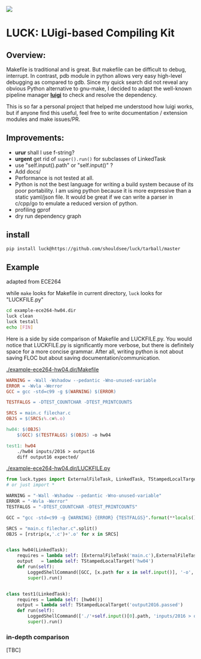<img src="https://travis-ci.com/shouldsee/luck.svg?branch=master"><img>

# LUCK: LUigi-based Compiling Kit 

## Overview:

Makefile is traditional and is great. But makefile can be difficult to debug, interrupt. 
In contrast, pdb module in python allows very easy high-level debugging as compared to gdb.
Since my quick search did not reveal any obvious Python alternative to gnu-make, I decided
to adapt the well-known pipeline manager [**luigi**](https://github.com/spotify/luigi) to 
check and resolve the dependency.

This is so far a personal project that helped me understood how luigi works, but if anyone
find this useful, feel free to write documentation / extension modules and make issues/PR.

## Improvements:

- **urur** shall I use f-string?
- **urgent** get rid of `super().run()` for subclasses of LinkedTask
- use "self.input().path" or "self.input()" ?
- Add docs/
- Performance is not tested at all.
- Python is not the best language for writing a build system because of its poor portability.
I am using python because it is more expressive than a static yaml/json file. It would be 
great if we can write a parser in c/cpp/go to emulate a reduced version of python.
- profiling gprof
- dry run dependency graph

## install 

```bash
pip install luck@https://github.com/shouldsee/luck/tarball/master
```


## Example

adapted from ECE264

while `make` looks for Makefile in current directory, `luck` looks for "LUCKFILE.py"

```bash
cd example-ece264-hw04.dir
luck clean
luck testall
echo [FIN]
```

Here is a side by side comparison of Makefile and LUCKFILE.py. 
You would notice that LUCKFILE.py is significantly more verbose, but 
there is definitely space for a more concise grammar. After all,
writing python is not about saving FLOC but about saving documentation/communication.


[./example-ece264-hw04.dir/Makefile](./example-ece264-hw04.dir/Makefile)

```Makefile
WARNING = -Wall -Wshadow --pedantic -Wno-unused-variable
ERROR = -Wvla -Werror
GCC = gcc -std=c99 -g $(WARNING) $(ERROR) 

TESTFALGS = -DTEST_COUNTCHAR -DTEST_PRINTCOUNTS

SRCS = main.c filechar.c
OBJS = $(SRCS:%.c=%.o)

hw04: $(OBJS) 
	$(GCC) $(TESTFALGS) $(OBJS) -o hw04

test1: hw04
	./hw04 inputs/2016 > output16
	diff output16 expected/

```


[./example-ece264-hw04.dir/LUCKFILE.py](./example-ece264-hw04.dir/LUCKFILE.py)

```python
from luck.types import ExternalFileTask, LinkedTask, TStampedLocalTarget, LoggedShellCommand, rstrip
# or just import *

WARNING = "-Wall -Wshadow --pedantic -Wno-unused-variable"
ERROR = "-Wvla -Werror"
TESTFALGS = "-DTEST_COUNTCHAR -DTEST_PRINTCOUNTS"

GCC = "gcc -std=c99 -g {WARNING} {ERROR} {TESTFALGS}".format(**locals())

SRCS = "main.c filechar.c".split()
OBJS = [rstrip(x,'.c')+'.o' for x in SRCS]


class hw04(LinkedTask):
	requires = lambda self: [ExternalFileTask('main.c'),ExternalFileTask('filechar.c')]
	output   = lambda self: TStampedLocalTarget('hw04')
	def run(self): 
		LoggedShellCommand([GCC, [x.path for x in self.input()], '-o', self.output().path]); 
		super().run()


class test1(LinkedTask):
	requires = lambda self: [hw04()]
	output = lambda self: TStampedLocalTarget('output2016.passed')
	def run(self):
		LoggedShellCommand(['./'+self.input()[0].path, 'inputs/2016 > output2016','&&','diff','expected/expected16','output2016'])		
		super().run()
```

### in-depth comparison

[TBC]